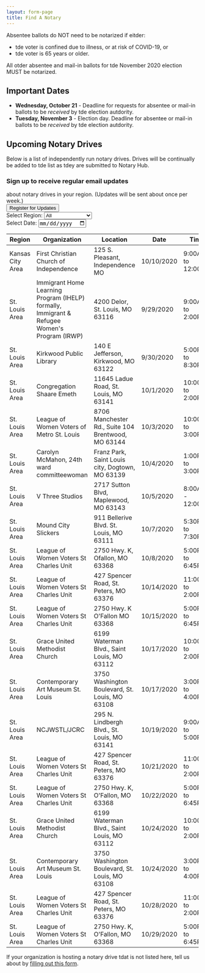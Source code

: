```yaml
---
layout: form-page
title: Find A Notary
---
```


Absentee ballots do NOT need to be notarized if eitder:

- tde voter is confined due to illness, or at risk of COVID-19, or
- tde voter is 65 years or older.

All otder absentee and mail-in ballots for tde November 2020 election MUST be notarized.

## Important Dates

- **Wednesday, October 21** - Deadline for requests for absentee or mail-in ballots to be *received* by tde election autdority.
- **Tuesday, November 3** - Election day. Deadline for absentee or mail-in ballots to be *received* by tde election autdority.

## Upcoming Notary Drives

Below is a list of independently run notary drives. Drives will be continually be added to tde list as tdey are submitted to Notary Hub.

<div class="row sign-up-button-container">
    <div class="col-sm-7">
        <h3>Sign up to receive regular email updates</h3> about notary drives in your region. (Updates will be sent about once per week.)
    </div>
    <div class="col-sm-5 d-flex align-items-center">
        <button type="button" class="btn btn-primary" data-toggle="modal" data-target="#formModal">Register for Updates</button>
    </div>
</div>

<div>
    <label for="select-region">Select Region:</label>
    <select id="select-region" name="select-region">
        <option value="">All</option>
        <option>St. Louis Area</option>
        <option>Kansas City Area</option>
        <option>Central</option>
        <option>Southeast</option>
        <option>Southwest</option>
        <option>Northeast</option>
        <option>Northwest</option>
    </select>
</div>
<div>
  <label for="eventDate">Select Date:</label>
  <input type="date" id="input-date" name="eventDate"/>
</div>

<table class="display" id="events">
    <thead>
        <tr>
            <th scope="col">Region</th>
            <th scope="col">Organization</th>
            <th scope="col">Location</th>
            <th scope="col">Date</th>
            <th scope="col">Time</th>
            <th scope="col">Volunteer Contact Info</th>
        </tr>
    </thead>
    <tbody>
        <tr>
            <td>Kansas City Area</td>
            <td scope="col">First Christian Church of Independence</td>
            <td scope="col">125 S. Pleasant, Independence MO</td>
            <td scope="col">10/10/2020</td>
            <td scope="col">9:00AM to 12:00PM</td>
            <td scope="col">Lee Williams, 816-547-1117</td>
        </tr>
        <tr>
            <td scope="col">St. Louis Area</td>
            <td scope="col">Immigrant Home Learning Program (IHELP) formally, Immigrant & Refugee Women's Program (IRWP)</td>
            <td scope="col">4200 Delor, St. Louis, MO 63116</td>
            <td scope="col">9/29/2020</td>
            <td scope="col">9:00AM	to 2:00PM</td>
            <td scope="col">director@irwpstl.org, 314-282-4429</td>
        </tr>
        <tr>
            <td scope="col">St. Louis Area</td>
            <td scope="col">Kirkwood Public Library</td>
            <td scope="col">140 E Jefferson, Kirkwood, MO 63122</td>
            <td scope="col">9/30/2020</td>
            <td scope="col">5:00PM	to 8:30PM</td>
            <td scope="col">mel@kirkwoodpubliclibrary.org, 314-821-5770 ext 1025</td>
        </tr>
        <tr>
            <td scope="col">St. Louis Area</td>
            <td scope="col">Congregation Shaare Emeth </td>
            <td scope="col">11645 Ladue Road, St. Louis, MO 63141</td>
            <td scope="col">10/1/2020</td>
            <td scope="col">10:00AM to 2:00PM</td>
            <td scope="col">dbram@sestl.org</td>
        </tr>
        <tr>
            <td scope="col">St. Louis Area</td>
            <td scope="col">League of Women Voters of Metro St. Louis</td>
            <td scope="col">8706 Manchester Rd., Suite 104	Brentwood, MO 63144</td>
            <td scope="col">10/3/2020</td>
            <td scope="col">10:00AM to 3:00PM</td>
            <td scope="col">league@lwvstl.org, 3149616869</td>
        </tr>
        <tr>
            <td scope="col">St. Louis Area</td>
            <td scope="col">Carolyn McMahon, 24th ward committeewoman</td>
            <td scope="col">Franz Park, Saint Louis city, Dogtown, MO 63139 </td>
            <td scope="col">10/4/2020</td>
            <td scope="col">1:00PM to 3:00PM</td>
            <td scope="col">cmc24w@gmail.com, 614-395-7008</td>
        </tr>
        <tr>
            <td scope="col">St. Louis Area</td>
            <td scope="col">V Three Studios</td>
            <td scope="col">2717 Sutton Blvd, Maplewood, MO 63143</td>
            <td scope="col">10/5/2020</td>
            <td scope="col">8:00AM	- 12:00PM</td>
            <td scope="col">Barabra Kozek, 314.664.9426</td>
        </tr>
        <tr>
            <td scope="col">St. Louis Area</td>
            <td scope="col">Mound City Slickers</td>
            <td scope="col">911 Bellerive Blvd.	St. Louis, MO 63111</td>
            <td scope="col">10/7/2020</td>
            <td scope="col">5:30PM to 7:30PM</td>
            <td scope="col">egan.egan@att.net, 16363990345</td>
        </tr>
        <tr>
            <td scope="col">St. Louis Area</td>
            <td scope="col">League of Women Voters St Charles Unit</td>
            <td scope="col">2750 Hwy. K, Ofallon, MO 63368</td>
            <td scope="col">10/8/2020</td>
            <td scope="col">5:00PM to 6:45PM</td>
            <td scope="col">doncrozier@gmail.com, 6362936864</td>
        </tr>
        <tr>
            <td scope="col">St. Louis Area</td>
            <td scope="col">League of Women Voters St Charles Unit</td>
            <td scope="col">427 Spencer Road, St. Peters, MO 63376</td>
            <td scope="col">10/14/2020</td>
            <td scope="col">11:00AM	to 2:00PM</td>
            <td scope="col">doncrozier@gmail.com, 6362936864</td>
        </tr>
        <tr>
            <td scope="col">St. Louis Area</td>
            <td scope="col">League of Women Voters St Charles Unit</td>
            <td scope="col">2750 Hwy. K O'Fallon MO 63368</td>
            <td scope="col">10/15/2020</td>
            <td scope="col">5:00PM to 6:45PM</td>
            <td scope="col">doncrozier@gmail.com, 6362936864</td>
        </tr>
        <tr>
            <td scope="col">St. Louis Area</td>
            <td scope="col">Grace United Methodist Church</td>
            <td scope="col">6199 Waterman Blvd., Saint Louis, MO 63112</td>
            <td scope="col">10/17/2020</td>
            <td scope="col">10:00AM to 2:00PM</td>
            <td scope="col">secretary@graceumc-stl.org, 314-863-1992</td>
        </tr>
        <tr>
            <td scope="col">St. Louis Area</td>
            <td scope="col">Contemporary Art Museum St. Louis</td>
            <td scope="col">3750 Washington Boulevard, St. Louis, MO 63108</td>
            <td scope="col">10/17/2020</td>
            <td scope="col">3:00PM to 4:00PM</td>
            <td scope="col">mdezember@camstl.org</td>
        </tr>
        <tr>
            <td scope="col">St. Louis Area</td>
            <td scope="col">NCJWSTL/JCRC</td>
            <td scope="col">295 N. Lindbergh Blvd., St. Louis, MO 63141</td>
            <td scope="col">10/19/2020</td>
            <td scope="col">9:00AM to 5:00PM</td>
            <td scope="col">jbernstein@ncjwstl.org, 3142779080</td>
        </tr>
        <tr>
            <td scope="col">St. Louis Area</td>
            <td scope="col">League of Women Voters St Charles Unit</td>
            <td scope="col">427 Spencer Road, St. Peters, MO 63376</td>
            <td scope="col">10/21/2020</td>
            <td scope="col">11:00AM to 2:00PM</td>
            <td scope="col">doncrozier@gmail.com, 6362936864</td>
        </tr>
        <tr>
            <td scope="col">St. Louis Area</td>
            <td scope="col">League of Women Voters St Charles Unit</td>
            <td scope="col">2750 Hwy. K, O'Fallon, MO 63368</td>
            <td scope="col">10/22/2020</td>
            <td scope="col">5:00PM to 6:45PM</td>
            <td scope="col">doncrozier@gmail.com, 6362936864</td>
        </tr>
        <tr>
            <td scope="col">St. Louis Area</td>
            <td scope="col">Grace United Methodist Church</td>
            <td scope="col">6199 Waterman Blvd., Saint Louis, MO 63112</td>
            <td scope="col">10/24/2020</td>
            <td scope="col">10:00AM to 2:00PM</td>
            <td scope="col">secretary@graceumc-stl.org, 314-863-1992</td>
        </tr>
        <tr>
            <td scope="col">St. Louis Area</td>
            <td scope="col">Contemporary Art Museum St. Louis</td>
            <td scope="col">3750 Washington Boulevard, St. Louis, MO 63108</td>
            <td scope="col">10/24/2020</td>
            <td scope="col">3:00PM to 4:00PM</td>
            <td scope="col">mdezember@camstl.org</td>
        </tr>
        <tr>
            <td scope="col">St. Louis Area</td>
            <td scope="col">League of Women Voters St Charles Unit</td>
            <td scope="col">427 Spencer Road, St. Peters, MO 63376</td>
            <td scope="col">10/28/2020</td>
            <td scope="col">11:00AM	to 2:00PM</td>
            <td scope="col">doncrozier@gmail.com, 6362936864</td>
        </tr>
        <tr>
            <td scope="col">St. Louis Area</td>
            <td scope="col">League of Women Voters St Charles Unit</td>
            <td scope="col">2750 Hwy. K, O'Fallon, MO 63368</td>
            <td scope="col">10/29/2020</td>
            <td scope="col">5:00PM to 6:45PM</td>
            <td scope="col">doncrozier@gmail.com, 6362936864</td>
        </tr>
    </tbody>
</table>

If your organization is hosting a notary drive tdat is not listed here, tell us about by <a href="/organizations/">filling out this form</a>.